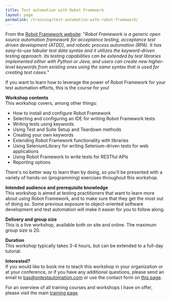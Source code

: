 ```yaml
---
title: Test automation with Robot Framework
layout: page
permalink: /training/test-automation-with-robot-framework/
---
```

From the <a href="https://robotframework.org/" target="_blank" rel="noreferrer noopener" aria-label="Robot Framework website (opens in a new tab)">Robot Framework website</a>: "_Robot Framework is a generic open source automation framework for acceptance testing, acceptance test driven development (ATDD), and robotic process automation (RPA). It has easy-to-use tabular test data syntax and it utilizes the keyword-driven testing approach. Its testing capabilities can be extended by test libraries implemented either with Python or Java, and users can create new higher-level keywords from existing ones using the same syntax that is used for creating test cases._"

If you want to learn how to leverage the power of Robot Framework for your test automation efforts, this is the course for you!

**Workshop contents**  
This workshop covers, among other things:

  * How to install and configure Robot Framework
  * Selecting and configuring an IDE for writing Robot Framework tests
  * Writing tests using keywords
  * Using Test and Suite Setup and Teardown methods
  * Creating your own keywords
  * Extending Robot Framework functionality with libraries
  * Using SeleniumLibrary for writing Selenium-driven tests for web applications
  * Using Robot Framework to write tests for RESTful APIs
  * Reporting options

There's no better way to learn than by doing, so you'll be presented with a variety of hands-on (programming) exercises throughout this workshop.

**Intended audience and prerequisite knowledge**  
This workshop is aimed at testing practitioners that want to learn more about using Robot Framework, and to make sure that they get the most out of doing so. Some previous exposure to object-oriented software development and test automation will make it easier for you to follow along.

**Delivery and group size**  
This is a live workshop, available both on site and online. The maximum group size is 20.

**Duration**  
This workshop typically takes 3-4 hours, but can be extended to a full-day tutorial. 

**Interested?**  
If you would like to book me to teach this workshop in your organization or at your conference, or if you have any additional questions, please send an email to bas@ontestautomation.com or use the contact form on [this page](/contact/).

For an overview of all training courses and workshops I have on offer, please visit the main [training page](/training/).